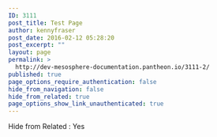 ```yaml
---
ID: 3111
post_title: Test Page
author: kennyfraser
post_date: 2016-02-12 05:28:20
post_excerpt: ""
layout: page
permalink: >
  http://dev-mesosphere-documentation.pantheon.io/3111-2/
published: true
page_options_require_authentication: false
hide_from_navigation: false
hide_from_related: true
page_options_show_link_unauthenticated: true
---
```

Hide from Related : Yes